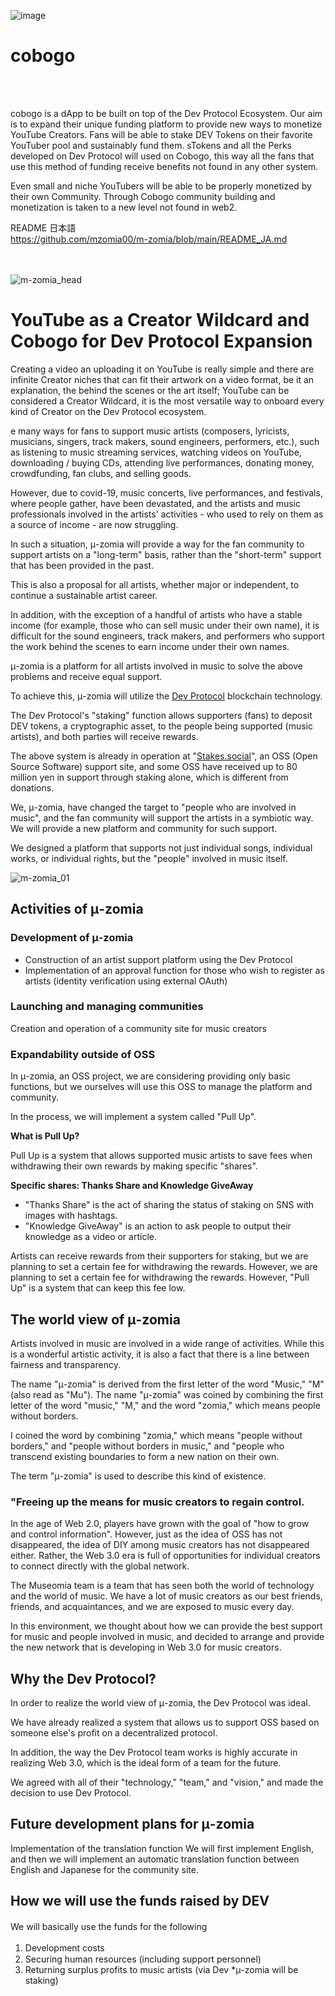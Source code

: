 ![image](https://user-images.githubusercontent.com/84878611/132111651-a1998ebc-fa72-42a0-babe-ed686dfd5e2a.png)

# cobogo
<br>
<br>

cobogo is a dApp to be built on top of the Dev Protocol Ecosystem. Our aim is to expand their unique funding platform to provide new ways to monetize YouTube Creators. Fans will be able to stake DEV Tokens on their favorite YouTuber pool and sustainably fund them. sTokens and all the Perks developed on Dev Protocol will used on Cobogo, this way all the fans that use this method of funding receive benefits not found in any other system.

Even small and niche YouTubers will be able to be properly monetized by their own Community. Through Cobogo community building and monetization is taken to a new level not found in web2.  


README 日本語<br>
https://github.com/mzomia00/m-zomia/blob/main/README_JA.md
<br>
<br>
<br>

![m-zomia_head](https://user-images.githubusercontent.com/87135383/127441601-32075f68-d081-4ceb-9e26-e5aadfe151ae.jpg)

# YouTube as a Creator Wildcard and Cobogo for Dev Protocol Expansion


Creating a video an uploading it on YouTube is really simple and there are infinite Creator niches that can fit their artwork on a video format, be it an explanation, the behind the scenes or the art itself; YouTube can be considered a Creator Wildcard, it is the most versatile way to onboard every kind of Creator on the Dev Protocol ecosystem. 




e many ways for fans to support music artists (composers, lyricists, musicians, singers, track makers, sound engineers, performers, etc.), such as listening to music streaming services, watching videos on YouTube, downloading / buying CDs, attending live performances, donating money, crowdfunding, fan clubs, and selling goods.

However, due to covid-19, music concerts, live performances, and festivals, where people gather, have been devastated, and the artists and music professionals involved in the artists' activities - who used to rely on them as a source of income - are now struggling.

In such a situation, μ-zomia will provide a way for the fan community to support artists on a "long-term" basis, rather than the "short-term" support that has been provided in the past.

This is also a proposal for all artists, whether major or independent, to continue a sustainable artist career.

In addition, with the exception of a handful of artists who have a stable income (for example, those who can sell music under their own name), it is difficult for the sound engineers, track makers, and performers who support the work behind the scenes to earn income under their own names.

  
  

μ-zomia is a platform for all artists involved in music to solve the above problems and receive equal support.

  

To achieve this, μ-zomia will utilize the [Dev Protocol](https://devprotocol.xyz/) blockchain technology.

  

The Dev Protocol's "staking" function allows supporters (fans) to deposit DEV tokens, a cryptographic asset, to the people being supported (music artists), and both parties will receive rewards.

  

The above system is already in operation at "[Stakes.social](https://stakes.social/)", an OSS (Open Source Software) support site, and some OSS have received up to 80 million yen in support through staking alone, which is different from donations.

  

We, μ-zomia, have changed the target to "people who are involved in music", and the fan community will support the artists in a symbiotic way. We will provide a new platform and community for such support.

  

We designed a platform that supports not just individual songs, individual works, or individual rights, but the "people" involved in music itself.
 
![m-zomia_01](https://user-images.githubusercontent.com/87135383/127442569-1e0f2076-035a-49b4-bf1d-08a652f3d6bc.jpg)


## Activities of μ-zomia

### Development of μ-zomia
 - Construction of an artist support platform using the Dev Protocol
 - Implementation of an approval function for those who wish to register as artists (identity verification using external OAuth)

 
### Launching and managing communities
Creation and operation of a community site for music creators

### Expandability outside of OSS

In μ-zomia, an OSS project, we are considering providing only basic functions, but we ourselves will use this OSS to manage the platform and community.

In the process, we will implement a system called "Pull Up".

**What is Pull Up?**

Pull Up is a system that allows supported music artists to save fees when withdrawing their own rewards by making specific "shares".

**Specific shares: Thanks Share and Knowledge GiveAway**

 - "Thanks Share" is the act of sharing the status of staking on SNS with images with hashtags.
 - "Knowledge GiveAway" is an action to ask people to output their knowledge as a video or article.

Artists can receive rewards from their supporters for staking, but we are planning to set a certain fee for withdrawing the rewards. However, we are planning to set a certain fee for withdrawing the rewards. However, "Pull Up" is a system that can keep this fee low.

## The world view of μ-zomia ##

Artists involved in music are involved in a wide range of activities. While this is a wonderful artistic activity, it is also a fact that there is a line between fairness and transparency.

  

The name "μ-zomia" is derived from the first letter of the word "Music," "M" (also read as "Mu"). The name "μ-zomia" was coined by combining the first letter of the word "music," "M," and the word "zomia," which means people without borders.

  
  

I coined the word by combining "zomia," which means "people without borders," and "people without borders in music," and "people who transcend existing boundaries to form a new nation on their own.

  

The term "μ-zomia" is used to describe this kind of existence.

  
### "Freeing up the means for music creators to regain control. ###

In the age of Web 2.0, players have grown with the goal of "how to grow and control information". However, just as the idea of OSS has not disappeared, the idea of DIY among music creators has not disappeared either. Rather, the Web 3.0 era is full of opportunities for individual creators to connect directly with the global network.

  

The Museomia team is a team that has seen both the world of technology and the world of music. We have a lot of music creators as our best friends, friends, and acquaintances, and we are exposed to music every day.

  

In this environment, we thought about how we can provide the best support for music and people involved in music, and decided to arrange and provide the new network that is developing in Web 3.0 for music creators.

## Why the Dev Protocol? ##

In order to realize the world view of μ-zomia, the Dev Protocol was ideal.

We have already realized a system that allows us to support OSS based on someone else's profit on a decentralized protocol.

  

In addition, the way the Dev Protocol team works is highly accurate in realizing Web 3.0, which is the ideal form of a team for the future.

  

We agreed with all of their "technology," "team," and "vision," and made the decision to use Dev Protocol.

## Future development plans for μ-zomia ##

Implementation of the translation function
We will first implement English, and then we will implement an automatic translation function between English and Japanese for the community site.

## How we will use the funds raised by DEV ##

We will basically use the funds for the following 　

1. Development costs 　
2. Securing human resources (including support personnel)
3. Returning surplus profits to music artists (via Dev *μ-zomia will be staking)


